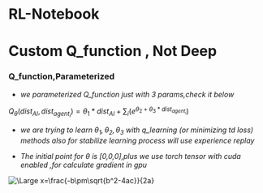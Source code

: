 # RL-Notebook
# Custom Q_function , Not Deep

### Q_function,Parameterized
- *we parameterized Q_function just with 3 params,check it below*

$Q_{\theta}(dist_{AI},dist_{agent_{i}}) = \theta _{1}*dist_{AI} + \sum _{i} (e ^{\theta_{2} + \theta_{3}*dist_{agent_{i}}})$

- *we are trying to learn $\theta _{1},\theta_{2},\theta_{3}$ with q_learning (or minimizing td loss) methods also for stabilize learning process will use experience replay*

- *The initial point for $\theta$ is [0,0,0],plus we use torch tensor with cuda enabled ,for calculate gradient in gpu* 


<img src="https://latex.codecogs.com/svg.latex?\Large&space;x=\frac{-b\pm\sqrt{b^2-4ac}}{2a}" title="\Large x=\frac{-b\pm\sqrt{b^2-4ac}}{2a}" />
